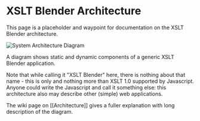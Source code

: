# XSLT Blender Architecture

This page is a placeholder and waypoint for documentation on the XSLT Blender architecture.

![System Architecture Diagram](/images/logo.png)

A diagram shows static and dynamic components of a generic XSLT Blender application.

Note that while calling it "XSLT Blender" here, there is nothing about that name - this is only and nothing more than XSLT 1.0 supported by Javascript. Anyone could write the Javascript and call it something else: this architecture also may describe other (simple) web applications.

The wiki page on [[Architecture]] gives a fuller explanation with long description of the diagram.

